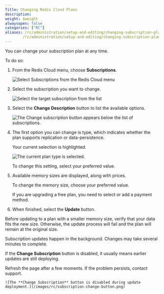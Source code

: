 ```yaml
---
Title: Changing Redis Cloud Plans
description:
weight: $weight
alwaysopen: false
categories: ["RC"]
aliases: /rc/administration/setup-and-editing/changing-subscription-plan/
        /rc/administration/setup-and-editing/changing-subscription-plan/
---
```

You can change your subscription plan at any time.

To do so:

1. From the Redis Cloud menu, choose **Subscriptions**.  

    ![Select **Subscriptions** from the Redis Cloud menu](/images/rc/subscription-menu-select.png)

1.  Select the subscription you want to change.

    ![Select the target subscription from the list](/images/rc/subscription-list-select.png)

1.  Select the **Change Description** button to list the available options.

    ![The **Change subscription** button appears below the list of subscriptions.](/images/rc/subscription-change-button.png)


1.  The first option you can change is type, which indicates whether the plan supports replication or data-persistence.  

    Your current selection is highlighted.

    ![The current plan type is selected.](/images/rc/subscription-type-cache.png)

    To change this setting, select your preferred value.

1.  Available memory sizes are displayed, along with prices.  

    To change the memory size, choose your preferred value.

    If you are upgrading a free plan, you need to select or add a payment method.

1.  When finished, select the **Update** button.

Before updating to a plan with a smaller memory size, verify that your data fits the new size.  Otherwise, the update process will fail and the plan will remain at the original size.


Subscription updates happen in the background.  Changes may take several minutes to complete.  

If the **Change Subscription** button is disabled, it usually means earlier updates are still deploying.

Refresh the page after a few moments.  If the problem persists, contact support.

    ![The **Change Subscription** button is disabled during update deployment.](/images/rc/subscription-change-button.png)
